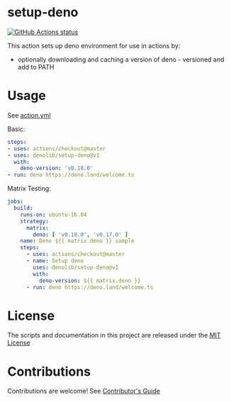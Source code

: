 # setup-deno

<p align="left">
  <a href="https://github.com/denolib/setup-deno"><img alt="GitHub Actions status" src="https://github.com/denolib/setup-deno/workflows/Main%20workflow/badge.svg"></a>
</p>

This action sets up deno environment for use in actions by:

- optionally downloading and caching a version of deno - versioned and add to PATH

# Usage

See [action.yml](action.yml)

Basic:
```yaml
steps:
- uses: actions/checkout@master
- uses: denolib/setup-deno@v1
  with:
    deno-version: 'v0.18.0'
- run: deno https://deno.land/welcome.ts
```

Matrix Testing:
```yaml
jobs:
  build:
    runs-on: ubuntu-16.04
    strategy:
      matrix:
        deno: [ 'v0.18.0', 'v0.17.0' ]
    name: Deno ${{ matrix.deno }} sample
    steps:
      - uses: actions/checkout@master
      - name: Setup deno
        uses: denolib/setup-deno@v1
        with:
          deno-version: ${{ matrix.deno }}
      - run: deno https://deno.land/welcome.ts
```

# License

The scripts and documentation in this project are released under the [MIT License](LICENSE)

# Contributions

Contributions are welcome! See [Contributor's Guide](docs/contributors.md)
